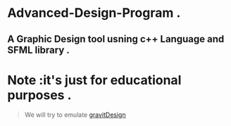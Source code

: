 # Advanced-Design-Program .
## A Graphic Design tool usning c++ Language and SFML library .
# Note :it's just for educational purposes .
> We will try to emulate [gravitDesign](https://designer.gravit.io/)

